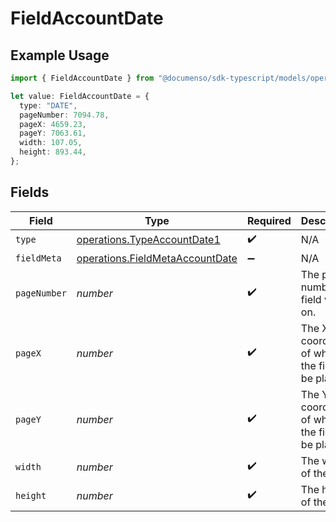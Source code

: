 # FieldAccountDate

## Example Usage

```typescript
import { FieldAccountDate } from "@documenso/sdk-typescript/models/operations";

let value: FieldAccountDate = {
  type: "DATE",
  pageNumber: 7094.78,
  pageX: 4659.23,
  pageY: 7063.61,
  width: 107.05,
  height: 893.44,
};
```

## Fields

| Field                                                                              | Type                                                                               | Required                                                                           | Description                                                                        |
| ---------------------------------------------------------------------------------- | ---------------------------------------------------------------------------------- | ---------------------------------------------------------------------------------- | ---------------------------------------------------------------------------------- |
| `type`                                                                             | [operations.TypeAccountDate1](../../models/operations/typeaccountdate1.md)         | :heavy_check_mark:                                                                 | N/A                                                                                |
| `fieldMeta`                                                                        | [operations.FieldMetaAccountDate](../../models/operations/fieldmetaaccountdate.md) | :heavy_minus_sign:                                                                 | N/A                                                                                |
| `pageNumber`                                                                       | *number*                                                                           | :heavy_check_mark:                                                                 | The page number the field will be on.                                              |
| `pageX`                                                                            | *number*                                                                           | :heavy_check_mark:                                                                 | The X coordinate of where the field will be placed.                                |
| `pageY`                                                                            | *number*                                                                           | :heavy_check_mark:                                                                 | The Y coordinate of where the field will be placed.                                |
| `width`                                                                            | *number*                                                                           | :heavy_check_mark:                                                                 | The width of the field.                                                            |
| `height`                                                                           | *number*                                                                           | :heavy_check_mark:                                                                 | The height of the field.                                                           |